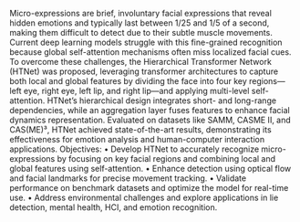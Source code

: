 Micro-expressions are brief, involuntary facial expressions that reveal hidden emotions and typically last between 1/25 and 1/5 of a second, making them difficult to detect due to their subtle muscle movements. Current deep learning models struggle with this fine-grained recognition because global self-attention mechanisms often miss localized facial cues. To overcome these challenges, the Hierarchical Transformer Network (HTNet) was proposed, leveraging transformer architectures to capture both local and global features by dividing the face into four key regions— left eye, right eye, left lip, and right lip—and applying multi-level self-attention. HTNet’s hierarchical design integrates short- and long-range dependencies, while an aggregation layer fuses features to enhance facial dynamics representation. Evaluated on datasets like SAMM, CASME II, and CAS(ME)³, HTNet achieved state-of-the-art results, demonstrating its effectiveness for emotion analysis and human-computer interaction applications.
Objectives: 
•	Develop HTNet to accurately recognize micro-expressions by focusing on key facial regions and combining local and global features using self-attention.
•	Enhance detection using optical flow and facial landmarks for precise movement tracking.
•	Validate performance on benchmark datasets and optimize the model for real-time use.
•	Address environmental challenges and explore applications in lie detection, mental health, HCI, and emotion recognition.
